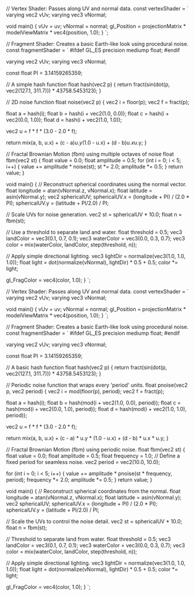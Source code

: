 // Vertex Shader: Passes along UV and normal data.
const vertexShader = `
varying vec2 vUv;
varying vec3 vNormal;

void main() {
  vUv = uv;
  vNormal = normal;
  gl_Position = projectionMatrix * modelViewMatrix * vec4(position, 1.0);
}
`;

// Fragment Shader: Creates a basic Earth-like look using procedural noise.
const fragmentShader = `
#ifdef GL_ES
precision mediump float;
#endif

varying vec2 vUv;
varying vec3 vNormal;

const float PI = 3.14159265359;

// A simple hash function
float hash(vec2 p) {
  return fract(sin(dot(p, vec2(127.1, 311.7))) * 43758.5453123);
}

// 2D noise function
float noise(vec2 p) {
  vec2 i = floor(p);
  vec2 f = fract(p);
  
  float a = hash(i);
  float b = hash(i + vec2(1.0, 0.0));
  float c = hash(i + vec2(0.0, 1.0));
  float d = hash(i + vec2(1.0, 1.0));
  
  vec2 u = f * f * (3.0 - 2.0 * f);
  
  return mix(a, b, u.x) + (c - a)*u.y*(1.0 - u.x) + (d - b)*u.x*u.y;
}

// Fractal Brownian Motion (fbm) using multiple octaves of noise
float fbm(vec2 st) {
  float value = 0.0;
  float amplitude = 0.5;
  for (int i = 0; i < 5; i++) {
    value += amplitude * noise(st);
    st *= 2.0;
    amplitude *= 0.5;
  }
  return value;
}

void main() {
  // Reconstruct spherical coordinates using the normal vector.
  float longitude = atan(vNormal.z, vNormal.x);
  float latitude = asin(vNormal.y);
  vec2 sphericalUV;
  sphericalUV.x = (longitude + PI) / (2.0 * PI);
  sphericalUV.y = (latitude + PI/2.0) / PI;
  
  // Scale UVs for noise generation.
  vec2 st = sphericalUV * 10.0;
  float n = fbm(st);
  
  // Use a threshold to separate land and water.
  float threshold = 0.5;
  vec3 landColor = vec3(0.1, 0.7, 0.1);
  vec3 waterColor = vec3(0.0, 0.3, 0.7);
  vec3 color = mix(waterColor, landColor, step(threshold, n));
  
  // Apply simple directional lighting.
  vec3 lightDir = normalize(vec3(1.0, 1.0, 1.0));
  float light = dot(normalize(vNormal), lightDir) * 0.5 + 0.5;
  color *= light;
  
  gl_FragColor = vec4(color, 1.0);
}
`;

<!--  -->

// Vertex Shader: Passes along UV and normal data.
const vertexShader = `
varying vec2 vUv;
varying vec3 vNormal;

void main() {
  vUv = uv;
  vNormal = normal;
  gl_Position = projectionMatrix * modelViewMatrix * vec4(position, 1.0);
}
`;

// Fragment Shader: Creates a basic Earth-like look using procedural noise.
const fragmentShader = `
#ifdef GL_ES
precision mediump float;
#endif

varying vec2 vUv;
varying vec3 vNormal;

const float PI = 3.14159265359;

// A basic hash function
float hash(vec2 p) {
  return fract(sin(dot(p, vec2(127.1, 311.7))) * 43758.5453123);
}

// Periodic noise function that wraps every 'period' units.
float pnoise(vec2 p, vec2 period) {
  vec2 i = mod(floor(p), period);
  vec2 f = fract(p);
  
  float a = hash(i);
  float b = hash(mod(i + vec2(1.0, 0.0), period));
  float c = hash(mod(i + vec2(0.0, 1.0), period));
  float d = hash(mod(i + vec2(1.0, 1.0), period));
  
  vec2 u = f * f * (3.0 - 2.0 * f);
  
  return mix(a, b, u.x) + (c - a) * u.y * (1.0 - u.x) + (d - b) * u.x * u.y;
}

// Fractal Brownian Motion (fbm) using periodic noise.
float fbm(vec2 st) {
  float value = 0.0;
  float amplitude = 0.5;
  float frequency = 1.0;
  // Define a fixed period for seamless noise.
  vec2 period = vec2(10.0, 10.0);
  
  for (int i = 0; i < 5; i++) {
    value += amplitude * pnoise(st * frequency, period);
    frequency *= 2.0;
    amplitude *= 0.5;
  }
  return value;
}

void main() {
  // Reconstruct spherical coordinates from the normal.
  float longitude = atan(vNormal.z, vNormal.x);
  float latitude = asin(vNormal.y);
  vec2 sphericalUV;
  sphericalUV.x = (longitude + PI) / (2.0 * PI);
  sphericalUV.y = (latitude + PI/2.0) / PI;
  
  // Scale the UVs to control the noise detail.
  vec2 st = sphericalUV * 10.0;
  float n = fbm(st);
  
  // Threshold to separate land from water.
  float threshold = 0.5;
  vec3 landColor = vec3(0.1, 0.7, 0.1);
  vec3 waterColor = vec3(0.0, 0.3, 0.7);
  vec3 color = mix(waterColor, landColor, step(threshold, n));
  
  // Apply simple directional lighting.
  vec3 lightDir = normalize(vec3(1.0, 1.0, 1.0));
  float light = dot(normalize(vNormal), lightDir) * 0.5 + 0.5;
  color *= light;
  
  gl_FragColor = vec4(color, 1.0);
}
`;